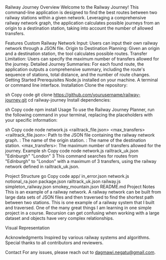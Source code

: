 Railway Journey
Overview
Welcome to the Railway Journey! This command-line application is designed to find the best routes between two railway stations within a given network. Leveraging a comprehensive railway network graph, the application calculates possible journeys from an origin to a destination station, taking into account the number of allowed transfers.

Features
Custom Railway Network Input: Users can input their own railway network through a JSON file.
Origin to Destination Planning: Given an origin and a destination station, the tool calculates possible routes.
Transfer Limitation: Users can specify the maximum number of transfers allowed for the journey.
Detailed Journey Summaries: For each found route, the application outputs a comprehensive summary, including the route's sequence of stations, total distance, and the number of route changes.
Getting Started
Prerequisites
Node.js installed on your machine.
A terminal or command line interface.
Installation
Clone the repository:

sh
Copy code
git clone https://github.com/yourusername/railway-journey.git
cd railway-journey
Install dependencies:

sh
Copy code
npm install
Usage
To use the Railway Journey Planner, run the following command in your terminal, replacing the placeholders with your specific information:

sh
Copy code
node network.js <railtrack_file.json> <origin> <destination> <max_transfers>
<railtrack_file.json>: Path to the JSON file containing the railway network graph.
<origin>: The name of the origin station.
<destination>: The name of the destination station.
<max_transfers>: The maximum number of transfers allowed for the journey.
Example
sh
Copy code
node network.js railtrack_uk.json "Edinburgh" "London" 3
This command searches for routes from "Edinburgh" to "London" with a maximum of 3 transfers, using the railway network defined in railtrack_uk.json.

Project Structure
go
Copy code
app/
in_error.json
network.js
notional_ra.json
package.json
railtrack_uk.json
railway.js
simpleton_railway.json
smokey_mountain.json
README.md
Project Notes
This is an example of a railway network. A railway network can be built from large data sets of JSON files and then traversed to find the shortest path between two stations. This is one example of a railway system that I built and traversed. One of the many great things I am learning in one simple project in a course. Recursion can get confusing when working with a large dataset and objects have very complex relationships.

Visual Representation

Acknowledgments
Inspired by various railway systems and algorithms. Special thanks to all contributors and reviewers.

Contact
For any issues, please reach out to dagmawi.negatu@gmail.com.
